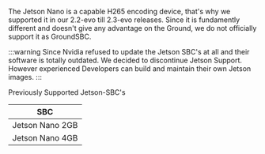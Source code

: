 The Jetson Nano is a capable H265 encoding device, that's why we supported it in our 
2.2-evo till 2.3-evo releases. 
Since it is fundamently different and doesn't give any advantage on the Ground, we do not officially support it as GroundSBC.

:::warning
Since Nvidia refused to update the Jetson SBC's at all and their software is totally outdated. We decided to discontinue Jetson Support. However experienced Developers can build and maintain their own Jetson images.
:::

Previously Supported Jetson-SBC's

| SBC                                   | 
| ------------------------------------- |
| Jetson Nano 2GB                       |
| Jetson Nano 4GB                       |